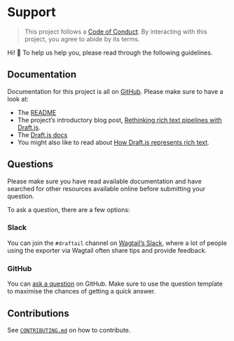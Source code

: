 # Support

> This project follows a [Code of Conduct](CODE_OF_CONDUCT.md).
> By interacting with this project, you agree to abide by its terms.

Hi! 👋 To help us help you, please read through the following guidelines.

## Documentation

Documentation for this project is all on [GitHub](https://github.com/springload/draftjs_exporter). Please make sure to have a look at:

- The [README](../README.md)
- The project’s introductory blog post, [Rethinking rich text pipelines with Draft.js](https://www.draftail.org/blog/2018/03/13/rethinking-rich-text-pipelines-with-draft-js).
- The [Draft.js docs](https://draftjs.org/)
- You might also like to read about [How Draft.js represents rich text](https://www.draftail.org/docs/content-storage).

## Questions

Please make sure you have read available documentation and have searched for other resources available online before submitting your question.

To ask a question, there are a few options:

### Slack

You can join the `#draftail` channel on [Wagtail’s Slack](https://github.com/wagtail/wagtail/wiki/Slack), where a lot of people using the exporter via Wagtail often share tips and provide feedback.

### GitHub

You can [ask a question](https://github.com/springload/draftjs_exporter/issues/new?assignees=&labels=question&template=question.md&title=) on GitHub. Make sure to use the question template to maximise the chances of getting a quick answer.

## Contributions

See [`CONTRIBUTING.md`](CONTRIBUTING.md) on how to contribute.
